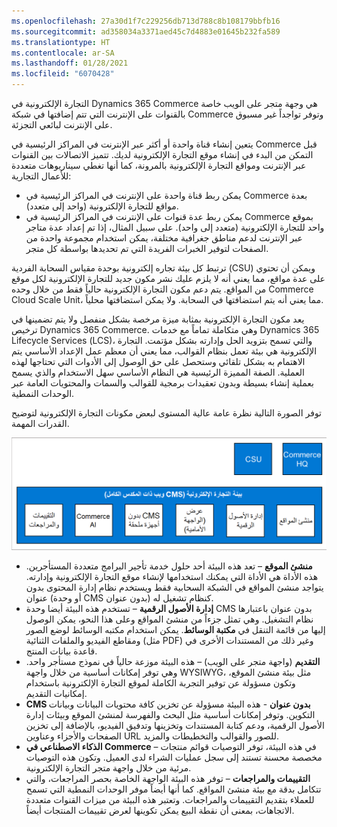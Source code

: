 ```yaml
---
ms.openlocfilehash: 27a30d1f7c229256db713d788c8b108179bbfb16
ms.sourcegitcommit: ad358034a3371aed45c7d4883e01645b232fa589
ms.translationtype: HT
ms.contentlocale: ar-SA
ms.lasthandoff: 01/28/2021
ms.locfileid: "6070428"
---
```

التجارة الإلكترونية في Dynamics 365 Commerce هي وجهة متجر على الويب خاصة بالقنوات على الإنترنت التي تتم إضافتها في شبكة Commerce وتوفر تواجداً غير مسبوق على الإنترنت لبائعي التجزئة.
 
يتعين إنشاء قناة واحدة أو أكثر عبر الإنترنت في المراكز الرئيسية في Commerce قبل التمكن من البدء في إنشاء موقع التجارة الإلكترونية لديك. تتميز الاتصالات بين القنوات عبر الإنترنت ومواقع التجارة الإلكترونية بالمرونة، كما أنها تغطي سيناريوهات متعددة للأعمال التجارية:

-   يمكن ربط قناة واحدة على الإنترنت في المراكز الرئيسية في Commerce بعدة مواقع للتجارة الإلكترونية (واحد إلى متعدد).
-   يمكن ربط عدة قنوات على الإنترنت في المراكز الرئيسية في Commerce بموقع واحد للتجارة الإلكترونية (متعدد إلى واحد). على سبيل المثال، إذا تم إعداد عدة متاجر عبر الإنترنت لدعم مناطق جغرافية مختلفة، يمكن استخدام مجموعة واحدة من الصفحات لتوفير الخبرات الفريدة التي تم تحديدها بواسطة كل متجر.

ترتبط كل بيئة تجاره إلكترونية بوحدة مقياس السحابة الفردية (CSU) ويمكن أن تحتوي على عدة مواقع، مما يعني أنه لا يلزم عليك نشر مكون جديد للتجارة الإلكترونية لكل موقع من المواقع. يتم دعم مكون التجارة الإلكترونية حالياً فقط من خلال وحده Commerce Cloud Scale Unit، مما يعني أنه يتم استضافتها في السحابة. ولا يمكن استضافتها محلياً. 

يعد مكون التجارة الإلكترونية بمثابة ميزة مرخصة بشكل منفصل ولا يتم تضمينها في ترخيص Dynamics 365 Commerce. وهي متكاملة تماماً مع خدمات Dynamics 365 Lifecycle Services (‏LCS)، والتي تسمح بتزويد الحل وإدارته بشكل مؤتمت. التجارة الإلكترونية هي بيئة تعمل بنظام القوالب، مما يعني أن معظم عمل الإعداد الأساسي يتم الاهتمام به بشكل تلقائي وستحصل على حق الوصول إلى الأدوات التي تحتاجها لهذه العملية. الصفة المميزة الرئيسية هي النظام الأساسي سهل الاستخدام والذي يسمح بعملية إنشاء بسيطة وبدون تعقيدات برمجية للقوالب والسمات والمحتويات العامة عبر الوحدات النمطية.

توفر الصورة التالية نظرة عامة عالية المستوى لبعض مكونات التجارة الإلكترونية لتوضيح القدرات المهمة.

![الرسم التخطيطي لمكونات التجارة الإلكترونية في Dynamics 365 Commerce.](../media/e-commerce-components.png)
 

- **منشئ الموقع** – تعد هذه البيئة أحد حلول خدمة تأجير البرامج متعددة المستأجرين. هذه الأداة هي الأداة التي يمكنك استخدامها لإنشاء موقع التجارة الإلكترونية وإدارته. يتواجد منشئ المواقع في الشبكة السحابية فقط ويستخدم نظام إدارة المحتوى بدون عنوان (أو وحدة CMS بدون عنوان) كنظام تشغيل له. 
- **إدارة الأصول الرقمية** – تستخدم هذه البيئة أيضا وحدة CMS بدون عنوان باعتبارها نظام التشغيل. وهي تمثل جزءاً من منشئ المواقع وعلى هذا النحو، يمكن الوصول إليها من قائمة التنقل في **مكتبة الوسائط**. يمكن استخدام مكتبه الوسائط لوضع الصور ومقاطع الفيديو والملفات الثنائية (مثل PDF) وغير ذلك من المستندات الأخرى في قاعدة بيانات المنتج.
- **التقديم** (واجهة متجر على الويب) – هذه البيئة موزعة حالياً في نموذج مستأجر واحد. وهي توفر إمكانات أساسية من خلال واجهة WYSIWYG، مثل بيئة منشئ الموقع، وتكون مسؤولة عن توفير التجربة الكاملة لموقع التجارة الإلكترونية باستخدام إمكانيات التقديم.
- **CMS بدون عنوان** - هذه البيئة مسؤولة عن تخزين كافة محتويات البيانات وبيانات التكوين. وتوفر إمكانات أساسية مثل البحث والفهرسة لمنشئ الموقع وبيئات إدارة الأصول الرقمية، ودعم كتابة المستندات وتخزينها وتدفيق الفيديو، بالإضافة إلى تخزين الصفحات والأجزاء وعناوين URL للصور والقوالب والتخطيطات والمزيد. 
- **الذكاء الاصطناعي في Commerce** – في هذه البيئة، توفر التوصيات قوائم منتجات مخصصة محسنة تستند إلى سجل عمليات الشراء لدى العميل. وتكون هذه التوصيات مرئية من خلال واجهة متجر التجارة الإلكترونية. 
- **التقييمات والمراجعات** – توفر هذه البيئة الواجهة الخاصة بحصر المراجعات، والتي تتكامل بدقة مع بيئة منشئ المواقع. كما أنها أيضاً موفر الوحدات النمطية التي تسمح للعملاء بتقديم التقييمات والمراجعات. وتعتبر هذه البيئة من ميزات القنوات متعددة الاتجاهات، بمعنى أن نقطة البيع يمكن تكوينها لعرض تقييمات المنتجات أيضاً.

